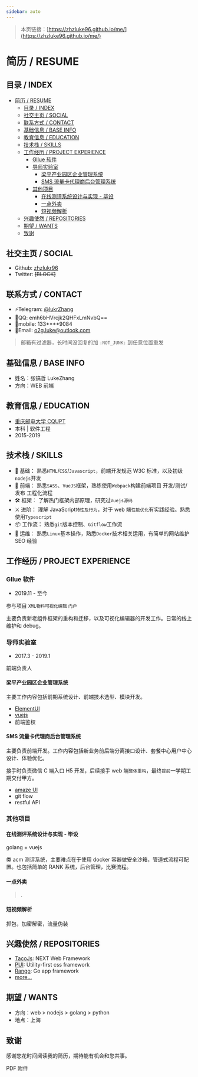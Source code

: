 ```yaml
---
sidebar: auto
---
```


> 本页链接：[https://zhzluke96.github.io/me/](https://zhzluke96.github.io/me/)

# 简历 / RESUME

## 目录 / INDEX

- [简历 / RESUME](#简历--resume)
  - [目录 / INDEX](#目录--index)
  - [社交主页 / SOCIAL](#社交主页--social)
  - [联系方式 / CONTACT](#联系方式--contact)
  - [基础信息 / BASE INFO](#基础信息--base-info)
  - [教育信息 / EDUCATION](#教育信息--education)
  - [技术栈 / SKILLS](#技术栈--skills)
  - [工作经历 / PROJECT EXPERIENCE](#工作经历--project-experience)
    - [Gllue 软件](#gllue-软件)
    - [导师实验室](#导师实验室)
      - [梁平产业园区企业管理系统](#梁平产业园区企业管理系统)
      - [SMS 流量卡代理商后台管理系统](#sms-流量卡代理商后台管理系统)
    - [其他项目](#其他项目)
      - [在线测评系统设计与实现 - 毕设](#在线测评系统设计与实现---毕设)
      - [一点外卖](#一点外卖)
      - [短视频解析](#短视频解析)
  - [兴趣使然 / REPOSITORIES](#兴趣使然--repositories)
  - [期望 / WANTS](#期望--wants)
  - [致谢](#致谢)

## 社交主页 / SOCIAL

- Github: [zhzlukr96](https://github.com/zhzLuke96/)
- Twitter: ~~[BLOCK]~~

## 联系方式 / CONTACT

- ⚡Telegram: [@lukrZhang](https://t.me/lukrZhang)
- 🎱QQ: emh6bHVrcjk2QHFxLmNvbQ==
- 🍖mobile: 133\*\*\*\*9084
- 🎊Email: o2g.luke@outlook.com

> 邮箱有过滤器，长时间没回复的加 `:NOT_JUNK:` 到任意位置重发

## 基础信息 / BASE INFO

- 姓名：张镐哲 LukeZhang
- 方向：WEB 前端

## 教育信息 / EDUCATION

- [重庆邮电大学 CQUPT](http://www.cqupt.edu.cn/)
- 本科 | 软件工程
- 2015-2019

## 技术栈 / SKILLS

- 🔨 基础： 熟悉`HTML`/`CSS`/`Javascript`，前端开发规范 W3C 标准，以及初级`nodejs`开发
- 🔧 前端： 熟悉`SASS`、`VueJS`框架，熟练使用`Webpack`构建前端项目 开发/测试/发布 工程化流程
- 🛠 框架： 了解热门框架内部原理，研究过`Vuejs源码`
- ⚔ 进阶： 理解 JavaScript`特性及行为`，对于 web 端`性能优化`有实践经验。熟悉使用`Typescript`
- 📦 工作流： 熟悉`git`版本控制、`Gitflow`工作流
- 🐋 运维： 熟悉`Linux`基本操作，熟悉`Docker`技术相关运用，有简单的网站维护 SEO 经验

## 工作经历 / PROJECT EXPERIENCE

### Gllue 软件

- 2019.11 - 至今

参与项目 `XML物料可视化编辑` `门户`

主要负责新老组件框架的重构和迁移，以及可视化编辑器的开发工作。日常的线上维护和 debug。

### 导师实验室

- 2017.3 - 2019.1

前端负责人

#### 梁平产业园区企业管理系统

主要工作内容包括前期系统设计、前端技术选型、模块开发。

- [ElementUI](https://element.eleme.io/)
- [vuejs](https://vuejs.org/)
- 前端鉴权

#### SMS 流量卡代理商后台管理系统

主要负责前端开发。工作内容包括新业务前后端分离接口设计、套餐中心用户中心设计、体验优化。

接手时负责微信 C 端入口 H5 开发，后续接手 web 端`整体重构`，最终`提前`一学期工期交付甲方。

- [amaze UI](https://amazeui.clouddeep.cn/)
- git flow
- restful API

### 其他项目

#### 在线测评系统设计与实现 - 毕设

golang + vuejs

类 acm 测评系统，主要难点在于使用 docker 容器做安全沙箱，管道式流程可配置。也包括简单的 RANK 系统，后台管理，比赛流程。

#### 一点外卖

> .

#### 短视频解析

抓包，加密解密，流量伪装

## 兴趣使然 / REPOSITORIES

- [TacoJs](https://github.com/zhzLuke96/TacoJs): NEXT Web Framework
- [PUI](https://github.com/zhzLuke96/Pui): Utility-first css framework
- [Rango](https://github.com/zhzLuke96/Rango): Go app framework
- [more...](https://github.com/zhzLuke96?tab=repositories)

## 期望 / WANTS

- 方向：web > nodejs > golang > python
- 地点：上海

## 致谢

感谢您花时间阅读我的简历，期待能有机会和您共事。

<a data-URI="[ERROR]" data-TYPE=".pdf" target="_blank">PDF 附件</a>
